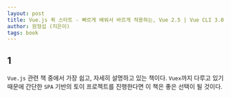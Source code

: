 ```yaml
---
layout: post
title: Vue.js 퀵 스타트 - 빠르게 배워서 바르게 적용하는, Vue 2.5 | Vue CLI 3.0 기반 설명
author: 원형섭 (지은이)
tags: book
---
```


## 1

`Vue.js` 관련 책 중에서 가장 쉽고, 자세히 설명하고 있는 책이다. `Vuex`까지 다루고 있기 때문에 간단한 `SPA` 기반의 토이 프로젝트를 진행한다면 이 책은 좋은 선택이 될 것이다.

